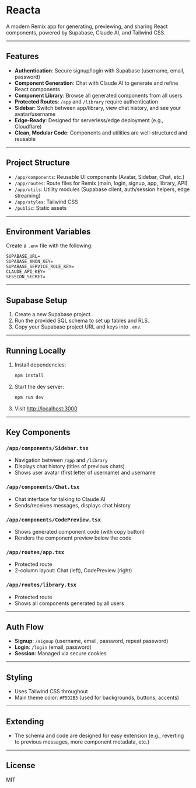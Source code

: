 # Reacta

A modern Remix app for generating, previewing, and sharing React components, powered by Supabase, Claude AI, and Tailwind CSS.

---

## Features

- **Authentication**: Secure signup/login with Supabase (username, email, password)
- **Component Generation**: Chat with Claude AI to generate and refine React components
- **Component Library**: Browse all generated components from all users
- **Protected Routes**: `/app` and `/library` require authentication
- **Sidebar**: Switch between app/library, view chat history, and see your avatar/username
- **Edge-Ready**: Designed for serverless/edge deployment (e.g., Cloudflare)
- **Clean, Modular Code**: Components and utilities are well-structured and reusable

---

## Project Structure

- `/app/components`: Reusable UI components (Avatar, Sidebar, Chat, etc.)
- `/app/routes`: Route files for Remix (main, login, signup, app, library, API)
- `/app/utils`: Utility modules (Supabase client, auth/session helpers, edge streaming)
- `/app/styles`: Tailwind CSS
- `/public`: Static assets

---

## Environment Variables

Create a `.env` file with the following:

```
SUPABASE_URL=
SUPABASE_ANON_KEY=
SUPABASE_SERVICE_ROLE_KEY=
CLAUDE_API_KEY=
SESSION_SECRET=
```

---

## Supabase Setup

1. Create a new Supabase project.
2. Run the provided SQL schema to set up tables and RLS.
3. Copy your Supabase project URL and keys into `.env`.

---

## Running Locally

1. Install dependencies:

   ```bash
   npm install
   ```

2. Start the dev server:

   ```bash
   npm run dev
   ```

3. Visit [http://localhost:3000](http://localhost:3000)

---

## Key Components

### `/app/components/Sidebar.tsx`

- Navigation between `/app` and `/library`
- Displays chat history (titles of previous chats)
- Shows user avatar (first letter of username) and username

### `/app/components/Chat.tsx`

- Chat interface for talking to Claude AI
- Sends/receives messages, displays chat history

### `/app/components/CodePreview.tsx`

- Shows generated component code (with copy button)
- Renders the component preview below the code

### `/app/routes/app.tsx`

- Protected route
- 2-column layout: Chat (left), CodePreview (right)

### `/app/routes/library.tsx`

- Protected route
- Shows all components generated by all users

---

## Auth Flow

- **Signup**: `/signup` (username, email, password, repeat password)
- **Login**: `/login` (email, password)
- **Session**: Managed via secure cookies

---

## Styling

- Uses Tailwind CSS throughout
- Main theme color: `#F5D2B3` (used for backgrounds, buttons, accents)

---

## Extending

- The schema and code are designed for easy extension (e.g., reverting to previous messages, more component metadata, etc.)

---

## License

MIT
